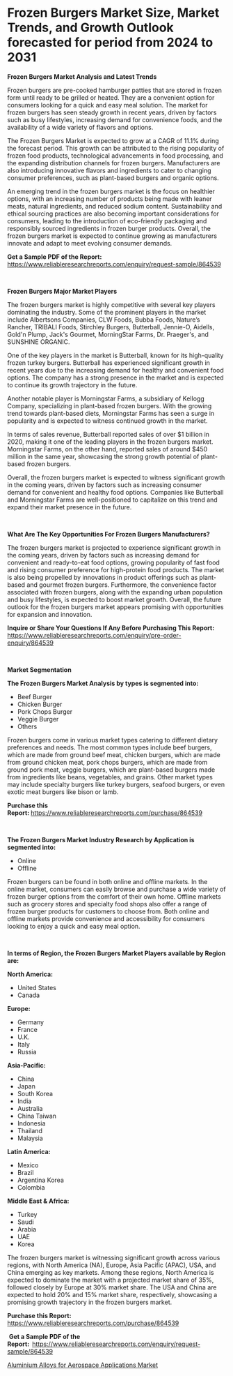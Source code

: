 <p><h1>Frozen Burgers Market Size, Market Trends, and Growth Outlook forecasted for period from 2024 to 2031</h1></p><p><strong>Frozen Burgers Market Analysis and Latest Trends</strong></p>
<p><p>Frozen burgers are pre-cooked hamburger patties that are stored in frozen form until ready to be grilled or heated. They are a convenient option for consumers looking for a quick and easy meal solution. The market for frozen burgers has seen steady growth in recent years, driven by factors such as busy lifestyles, increasing demand for convenience foods, and the availability of a wide variety of flavors and options.</p><p>The Frozen Burgers Market is expected to grow at a CAGR of 11.1% during the forecast period. This growth can be attributed to the rising popularity of frozen food products, technological advancements in food processing, and the expanding distribution channels for frozen burgers. Manufacturers are also introducing innovative flavors and ingredients to cater to changing consumer preferences, such as plant-based burgers and organic options.</p><p>An emerging trend in the frozen burgers market is the focus on healthier options, with an increasing number of products being made with leaner meats, natural ingredients, and reduced sodium content. Sustainability and ethical sourcing practices are also becoming important considerations for consumers, leading to the introduction of eco-friendly packaging and responsibly sourced ingredients in frozen burger products. Overall, the frozen burgers market is expected to continue growing as manufacturers innovate and adapt to meet evolving consumer demands.</p></p>
<p><strong>Get a Sample PDF of the Report:&nbsp;</strong> <a href="https://www.reliableresearchreports.com/enquiry/request-sample/864539">https://www.reliableresearchreports.com/enquiry/request-sample/864539</a></p>
<p>&nbsp;</p>
<p><strong>Frozen Burgers Major Market Players</strong></p>
<p><p>The frozen burgers market is highly competitive with several key players dominating the industry. Some of the prominent players in the market include Albertsons Companies, CLW Foods, Bubba Foods, Nature’s Rancher, TRIBALI Foods, Stirchley Burgers, Butterball, Jennie-O, Aidells, Gold'n Plump, Jack's Gourmet, MorningStar Farms, Dr. Praeger's, and SUNSHINE ORGANIC.</p><p>One of the key players in the market is Butterball, known for its high-quality frozen turkey burgers. Butterball has experienced significant growth in recent years due to the increasing demand for healthy and convenient food options. The company has a strong presence in the market and is expected to continue its growth trajectory in the future.</p><p>Another notable player is Morningstar Farms, a subsidiary of Kellogg Company, specializing in plant-based frozen burgers. With the growing trend towards plant-based diets, Morningstar Farms has seen a surge in popularity and is expected to witness continued growth in the market.</p><p>In terms of sales revenue, Butterball reported sales of over $1 billion in 2020, making it one of the leading players in the frozen burgers market. Morningstar Farms, on the other hand, reported sales of around $450 million in the same year, showcasing the strong growth potential of plant-based frozen burgers.</p><p>Overall, the frozen burgers market is expected to witness significant growth in the coming years, driven by factors such as increasing consumer demand for convenient and healthy food options. Companies like Butterball and Morningstar Farms are well-positioned to capitalize on this trend and expand their market presence in the future.</p></p>
<p>&nbsp;</p>
<p><strong>What Are The Key Opportunities For Frozen Burgers Manufacturers?</strong></p>
<p><p>The frozen burgers market is projected to experience significant growth in the coming years, driven by factors such as increasing demand for convenient and ready-to-eat food options, growing popularity of fast food and rising consumer preference for high-protein food products. The market is also being propelled by innovations in product offerings such as plant-based and gourmet frozen burgers. Furthermore, the convenience factor associated with frozen burgers, along with the expanding urban population and busy lifestyles, is expected to boost market growth. Overall, the future outlook for the frozen burgers market appears promising with opportunities for expansion and innovation.</p></p>
<p><strong>Inquire or Share Your Questions If Any Before Purchasing This Report:</strong> <a href="https://www.reliableresearchreports.com/enquiry/pre-order-enquiry/864539">https://www.reliableresearchreports.com/enquiry/pre-order-enquiry/864539</a></p>
<p>&nbsp;</p>
<p><strong>Market Segmentation</strong></p>
<p><strong>The Frozen Burgers Market Analysis by types is segmented into:</strong></p>
<p><ul><li>Beef Burger</li><li>Chicken Burger</li><li>Pork Chops Burger</li><li>Veggie Burger</li><li>Others</li></ul></p>
<p><p>Frozen burgers come in various market types catering to different dietary preferences and needs. The most common types include beef burgers, which are made from ground beef meat, chicken burgers, which are made from ground chicken meat, pork chops burgers, which are made from ground pork meat, veggie burgers, which are plant-based burgers made from ingredients like beans, vegetables, and grains. Other market types may include specialty burgers like turkey burgers, seafood burgers, or even exotic meat burgers like bison or lamb.</p></p>
<p><strong>Purchase this Report:&nbsp;</strong><a href="https://www.reliableresearchreports.com/purchase/864539">https://www.reliableresearchreports.com/purchase/864539</a></p>
<p>&nbsp;</p>
<p><strong>The Frozen Burgers Market Industry Research by Application is segmented into:</strong></p>
<p><ul><li>Online</li><li>Offline</li></ul></p>
<p><p>Frozen burgers can be found in both online and offline markets. In the online market, consumers can easily browse and purchase a wide variety of frozen burger options from the comfort of their own home. Offline markets such as grocery stores and specialty food shops also offer a range of frozen burger products for customers to choose from. Both online and offline markets provide convenience and accessibility for consumers looking to enjoy a quick and easy meal option.</p></p>
<p>&nbsp;</p>
<p><strong>In terms of Region, the Frozen Burgers Market Players available by Region are:</strong></p>
<p>
    <p> <strong> North America: </strong>
        <ul>
            <li>United States</li>
            <li>Canada</li>
        </ul>
        </p> 
    <p> <strong> Europe: </strong>
        <ul>
            <li>Germany</li>
            <li>France</li>
            <li>U.K.</li>
            <li>Italy</li>
            <li>Russia</li>
        </ul>
        </p> 
    <p> <strong> Asia-Pacific: </strong>
        <ul>
            <li>China</li>
            <li>Japan</li>
            <li>South Korea</li>
            <li>India</li>
            <li>Australia</li>
            <li>China Taiwan</li>
            <li>Indonesia</li>
            <li>Thailand</li>
            <li>Malaysia</li>
        </ul>
        </p> 
    <p> <strong> Latin America: </strong>
        <ul>
            <li>Mexico</li>
            <li>Brazil</li>
            <li>Argentina Korea</li>
            <li>Colombia</li>
        </ul>
        </p> 
    <p> <strong> Middle East & Africa: </strong>
        <ul>
            <li>Turkey</li>
            <li>Saudi</li>
            <li>Arabia</li>
            <li>UAE</li>
            <li>Korea</li>
        </ul>
    </p>
    </p>
<p><p>The frozen burgers market is witnessing significant growth across various regions, with North America (NA), Europe, Asia Pacific (APAC), USA, and China emerging as key markets. Among these regions, North America is expected to dominate the market with a projected market share of 35%, followed closely by Europe at 30% market share. The USA and China are expected to hold 20% and 15% market share, respectively, showcasing a promising growth trajectory in the frozen burgers market.</p></p>
<p><strong>Purchase this Report: </strong><a href="https://www.reliableresearchreports.com/purchase/864539">https://www.reliableresearchreports.com/purchase/864539</a></p>
<p>&nbsp;<strong>Get a Sample PDF of the Report:&nbsp;&nbsp;</strong><a href="https://www.reliableresearchreports.com/enquiry/request-sample/864539">https://www.reliableresearchreports.com/enquiry/request-sample/864539</a></p>
<p><strong></strong></p>
<p><p><a href="https://acidic-farm-354.notion.site/Aluminium-Alloys-for-Aerospace-Applications-Market-Size-Global-Industry-Overview-Market-Segmentati-caa428bc86134758b710706199689797">Aluminium Alloys for Aerospace Applications Market</a></p></p>